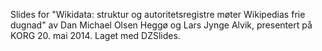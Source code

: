 Slides for "Wikidata: struktur og autoritetsregistre møter Wikipedias frie dugnad" av Dan Michael Olsen Heggø og Lars Jynge Alvik, presentert på KORG 20. mai 2014. Laget med DZSlides.
